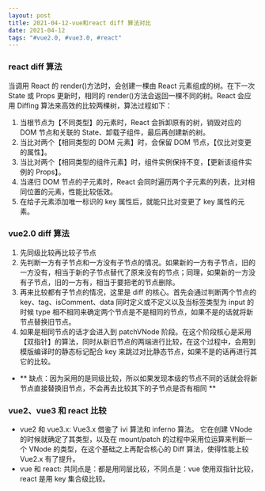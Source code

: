 ```yaml
---
layout: post
title: 2021-04-12-vue和react diff 算法对比
date: 2021-04-12
tags: "#vue2.0, #vue3.0, #react"
---
```


### react diff 算法

当调用 React 的 render()方法时，会创建一棵由 React 元素组成的树。在下一次 State 或 Props 更新时，相同的 render()方法会返回一棵不同的树。React 会应用 Diffing 算法来高效的比较两棵树，算法过程如下：

1. 当根节点为【不同类型】的元素时，React 会拆卸原有的树，销毁对应的 DOM 节点和关联的 State、卸载子组件，最后再创建新的树。
2. 当比对两个【相同类型的 DOM 元素】时，会保留 DOM 节点，【仅比对变更的属性】。
3. 当比对两个【相同类型的组件元素】时，组件实例保持不变，【更新该组件实例的 Props】。
4. 当递归 DOM 节点的子元素时，React 会同时遍历两个子元素的列表，比对相同位置的元素，性能比较低效。
5. 在给子元素添加唯一标识的 key 属性后，就能只比对变更了 key 属性的元素。

### vue2.0 diff 算法

1. 先同级比较再比较子节点
2. 先判断一方有子节点和一方没有子节点的情况。如果新的一方有子节点，旧的一方没有，相当于新的子节点替代了原来没有的节点；同理，如果新的一方没有子节点，旧的一方有，相当于要把老的节点删除。
3. 再来比较都有子节点的情况，这里是 diff 的核心。首先会通过判断两个节点的 key、tag、isComment、data 同时定义或不定义以及当标签类型为 input 的时候 type 相不相同来确定两个节点是不是相同的节点，如果不是的话就将新节点替换旧节点。
4. 如果是相同节点的话才会进入到 patchVNode 阶段。在这个阶段核心是采用【双指针】的算法，同时从新旧节点的两端进行比较，在这个过程中，会用到模版编译时的静态标记配合 key 来跳过对比静态节点，如果不是的话再进行其它的比较。

- ** 缺点：因为采用的是同级比较，所以如果发现本级的节点不同的话就会将新节点直接替换旧节点，不会再去比较其下的子节点是否有相同 **

### vue2、vue3 和 react 比较

- vue2 和 vue3.x:
  Vue3.x 借鉴了 ivi 算法和 inferno 算法。
  它在创建 VNode 的时候就确定了其类型，以及在 mount/patch 的过程中采用位运算来判断一个 VNode 的类型，在这个基础之上再配合核心的 Diff 算法，使得性能上较 Vue2.x 有了提升。
- vue 和 react:
  共同点是：都是用同层比较，不同点是：vue 使用双指针比较，react 是用 key 集合级比较。
